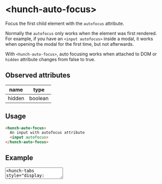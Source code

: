 # &lt;hunch-auto-focus>

Focus the first child element with the `autofocus` attribute.

Normally the `autofocus` only works when the element was first rendered. For example, if you have an `<input autofocus>` inside a modal, it works when opening the modal for the first time, but not afterwards.

With `<hunch-auto-focus>`, auto focusing works when attached to DOM or `hidden` attribute changes from false to true.

## Observed attributes

| name | type |
| --- | --- |
| hidden | boolean |

## Usage

```html
<hunch-auto-focus>
  An input with autofocus attribute
  <input autofocus>
</hunch-auto-focus>
```

## Example

<style>
  .tabs {
    display: flex;
    cursor: pointer;
    border-bottom: 1px solid lightgray;
  }
  .tabs > * {
    padding: 0.5rem 1rem;
  }
  .tabs > *.active {
    color: royalblue;
    border-bottom: 2px solid currentcolor;
  }
  .panels {
    padding: 1rem;
  }
</style>

<live-element>
<textarea>
<hunch-tabs style="display: block; border: 1px solid lightgray; padding: 1rem">
  <div slot="tabs" class="tabs">
    <div>Tab 0</div>
    <div>Tab 1</div>
    <div>Tab 2</div>
  </div>
  <div slot="panels" class="panels">
    <div>Select Tab 1 or Tab 2 to see it works</div>
    <hunch-auto-focus>
      Panel 1: Auto focus input <input autofocus>
    </hunch-auto-focus>
    <hunch-auto-focus>
      Panel 2: Auto focus textarea
      <input>
      &lt;textarea class="block" autofocus>&lt;/textarea>
    </hunch-auto-focus>
  </div>
</hunch-tabs>
</textarea>
</live-element>

<script src="../src/hunch-auto-focus.ts"></script>
<script src="../src/hunch-tabs.ts"></script>
